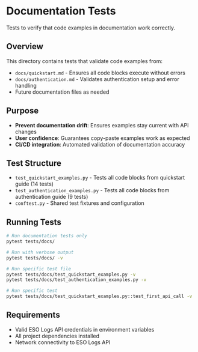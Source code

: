 # Documentation Tests

Tests to verify that code examples in documentation work correctly.

## Overview

This directory contains tests that validate code examples from:
- `docs/quickstart.md` - Ensures all code blocks execute without errors
- `docs/authentication.md` - Validates authentication setup and error handling
- Future documentation files as needed

## Purpose

- **Prevent documentation drift**: Ensures examples stay current with API changes
- **User confidence**: Guarantees copy-paste examples work as expected
- **CI/CD integration**: Automated validation of documentation accuracy

## Test Structure

- `test_quickstart_examples.py` - Tests all code blocks from quickstart guide (14 tests)
- `test_authentication_examples.py` - Tests all code blocks from authentication guide (9 tests)
- `conftest.py` - Shared test fixtures and configuration

## Running Tests

```bash
# Run documentation tests only
pytest tests/docs/

# Run with verbose output
pytest tests/docs/ -v

# Run specific test file
pytest tests/docs/test_quickstart_examples.py -v
pytest tests/docs/test_authentication_examples.py -v

# Run specific test
pytest tests/docs/test_quickstart_examples.py::test_first_api_call -v
```

## Requirements

- Valid ESO Logs API credentials in environment variables
- All project dependencies installed
- Network connectivity to ESO Logs API